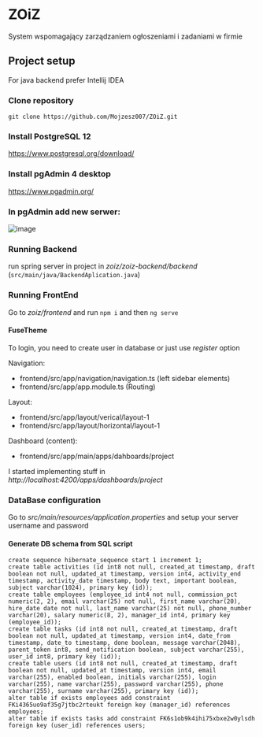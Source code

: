 # ZOiZ
System wspomagający zarządzaniem ogłoszeniami i zadaniami w firmie

## Project setup
For java backend prefer Intellij IDEA

### Clone repository
`git clone https://github.com/Mojzesz007/ZOiZ.git`
### Install PostgreSQL 12 
https://www.postgresql.org/download/ 
### Install pgAdmin 4 desktop 
https://www.pgadmin.org/
### In pgAdmin add new serwer: 
![image](https://user-images.githubusercontent.com/72619211/160450424-8f8da34d-0bc6-4c9a-8916-5c76affc6110.png)
### Running Backend 
run spring server in project in _zoiz/zoiz-backend/backend_ (`src/main/java/BackendAplication.java`) 
### Running FrontEnd 
Go to _zoiz/frontend_ and run `npm i` and then `ng serve`

#### FuseTheme
To login, you need to create user in database or just use _register_ option

Navigation: 
- frontend/src/app/navigation/navigation.ts (left sidebar elements)
- frontend/src/app/app.module.ts (Routing)

Layout:
- frontend/src/app/layout/verical/layout-1
- frontend/src/app/layout/horizontal/layout-1

Dashboard (content):
- frontend/src/app/main/apps/dahboards/project

I started implementing stuff in _http://localhost:4200/apps/dashboards/project_

### DataBase configuration
Go to _src/main/resources/application.properties_ and setup your server username and password

#### Generate DB schema from SQL script

```
create sequence hibernate_sequence start 1 increment 1;
create table activities (id int8 not null, created_at timestamp, draft boolean not null, updated_at timestamp, version int4, activity_end timestamp, activity_date timestamp, body text, important boolean, subject varchar(1024), primary key (id));
create table employees (employee_id int4 not null, commission_pct numeric(2, 2), email varchar(25) not null, first_name varchar(20), hire_date date not null, last_name varchar(25) not null, phone_number varchar(20), salary numeric(8, 2), manager_id int4, primary key (employee_id));
create table tasks (id int8 not null, created_at timestamp, draft boolean not null, updated_at timestamp, version int4, date_from timestamp, date_to timestamp, done boolean, message varchar(2048), parent_token int8, send_notification boolean, subject varchar(255), user_id int8, primary key (id));
create table users (id int8 not null, created_at timestamp, draft boolean not null, updated_at timestamp, version int4, email varchar(255), enabled boolean, initials varchar(255), login varchar(255), name varchar(255), password varchar(255), phone varchar(255), surname varchar(255), primary key (id));
alter table if exists employees add constraint FKi4365uo9af35g7jtbc2rteukt foreign key (manager_id) references employees;
alter table if exists tasks add constraint FK6s1ob9k4ihi75xbxe2w0ylsdh foreign key (user_id) references users;
```
